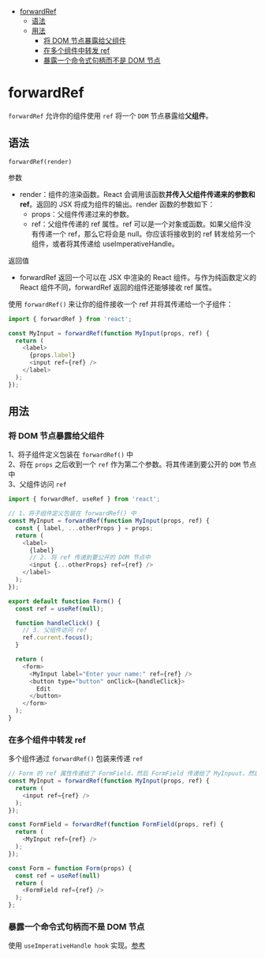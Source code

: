 - [forwardRef](#forwardref)
  - [语法](#语法)
  - [用法](#用法)
    - [将 DOM 节点暴露给父组件](#将-dom-节点暴露给父组件)
    - [在多个组件中转发 ref](#在多个组件中转发-ref)
    - [暴露一个命令式句柄而不是 DOM 节点](#暴露一个命令式句柄而不是-dom-节点)

# forwardRef
`forwardRef` 允许你的组件使用 `ref` 将一个 `DOM` 节点暴露给**父组件**。

## 语法
`forwardRef(render) `  

参数 
* render：组件的渲染函数。React 会调用该函数**并传入父组件传递来的参数和 ref**。返回的 JSX 将成为组件的输出。render 函数的参数如下：
  * props：父组件传递过来的参数。
  * ref：父组件传递的 ref 属性。ref 可以是一个对象或函数。如果父组件没有传递一个 ref，那么它将会是 null。你应该将接收到的 ref 转发给另一个组件，或者将其传递给 useImperativeHandle。

返回值 
* forwardRef 返回一个可以在 JSX 中渲染的 React 组件。与作为纯函数定义的 React 组件不同，forwardRef 返回的组件还能够接收 ref 属性。

使用 `forwardRef()` 来让你的组件接收一个 ref 并将其传递给一个子组件：
```js
import { forwardRef } from 'react';

const MyInput = forwardRef(function MyInput(props, ref) {
  return (
    <label>
      {props.label}
      <input ref={ref} />
    </label>
  );
});
```

## 用法
### 将 DOM 节点暴露给父组件 
1、将子组件定义包装在 `forwardRef()` 中  
2、将在 `props` 之后收到一个 `ref` 作为第二个参数。将其传递到要公开的 `DOM` 节点中  
3、父组件访问 `ref` 

```js
import { forwardRef, useRef } from 'react';

// 1、将子组件定义包装在 forwardRef() 中  
const MyInput = forwardRef(function MyInput(props, ref) {
  const { label, ...otherProps } = props;
  return (
    <label>
      {label}
      // 2. 将 ref 传递到要公开的 DOM 节点中  
      <input {...otherProps} ref={ref} />
    </label>
  );
});

export default function Form() {
  const ref = useRef(null);

  function handleClick() {
    // 3. 父组件访问 ref
    ref.current.focus();
  }

  return (
    <form>
      <MyInput label="Enter your name:" ref={ref} />
      <button type="button" onClick={handleClick}>
        Edit
      </button>
    </form>
  );
}
```

### 在多个组件中转发 ref 
多个组件通过 `forwardRef()` 包装来传递 `ref`
```js
// Form 的 ref 属性传递给了 FormField，然后 FormField 传递给了 MyInpuut，然后 MyInput 传递给了 input 元素。Form 获取了 input 的引用
const MyInput = forwardRef(function MyInput(props, ref) {
  return (
    <input ref={ref} />
  );
});

const FormField = forwardRef(function FormField(props, ref) {
  return (
    <MyInput ref={ref} />
  );
});

const Form = function Form(props) {
  const ref = useRef(null)
  return (
    <FormField ref={ref} />
  );
};
```

### 暴露一个命令式句柄而不是 DOM 节点 
使用 `useImperativeHandle hook` 实现。[参考](../hook//useImperativeHandle.md)